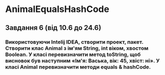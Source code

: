 # AnimalEqualsHashCode
## Завдання 6 (від 10.6 до 24.6) 
### Використовуючи Intelij IDEA, створити проект, пакет. Створити клас Animal з ім'ям String, int віком, хвостом Boolean. У класі перевизначити метод toString, щоб висновок був наступним «Ім'я: Васька, вік: 45, хвіст: ні». У класі Animal перевизначити методи equals & hashCode.
